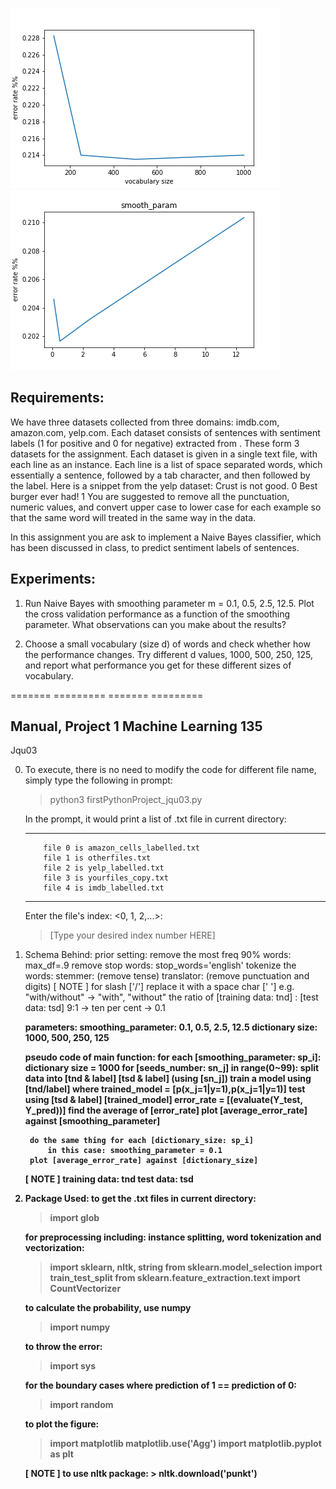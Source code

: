 ![jqu03_d](jqu03_d.png)
![jqu03_m](jqu03_m.png)

## Requirements:
  We have three datasets collected from three domains: imdb.com, amazon.com, yelp.com. Each dataset consists of sentences with sentiment labels (1 for positive and 0 for negative) extracted from . These form 3 datasets for the assignment.
  Each dataset is given in a single text file, with each line as an instance. Each line is a list of space separated words, which essentially a sentence, followed by a tab character, and then followed by the label. Here is a snippet from the yelp dataset:
      Crust is not good. 0 
      Best burger ever had! 1
  You are suggested to remove all the punctuation, numeric values, and convert upper case to lower case for each example so that the same word will treated in the same way in the data.

  In this assignment you are ask to implement a Naive Bayes classifier, 
  which has been discussed in class, to predict sentiment labels of sentences.

## Experiments:

  1) Run Naive Bayes with smoothing parameter m = 0.1, 0.5, 2.5, 12.5. 
    Plot the cross validation performance as a function of the smoothing parameter. What observations can you make about the results?

  2) Choose a small vocabulary (size d) of words and check whether how the performance changes. 
    Try different d values, 1000, 500, 250, 125, and report what performance you get for these different sizes of vocabulary.
    
    
======= ========= ======= =========
## Manual, Project 1 Machine Learning 135
Jqu03

0) To execute, 
    there is no need to modify the code for different file name, 
    simply type the following in prompt:
    
    > python3 firstPythonProject_jqu03.py

    In the prompt, it would print a list of .txt file in current directory:

    ---
           file 0 is amazon_cells_labelled.txt
           file 1 is otherfiles.txt
           file 2 is yelp_labelled.txt
           file 3 is yourfiles_copy.txt
           file 4 is imdb_labelled.txt
    ---

    Enter the file's index: <0, 1, 2,...>: 
    >[Type your desired index number HERE]

1) Schema Behind:
    <a> prior setting: 
        remove the most freq 90% words: 
            max_df=.9
        remove stop words: 
            stop_words='english'
        tokenize the words: 
            stemmer: (remove tense) 
        translator: (remove punctuation and digits)
        [ NOTE ] for slash ['/'] replace it with a space char [' '] 
            e.g. "with/without" -> "with", "without"
        the ratio of [training data: tnd] : [test data: tsd] 
            9:1 -> ten per cent -> 0.1 

    <b> parameters:
        smoothing_parameter: 0.1, 0.5, 2.5, 12.5
        dictionary size:  1000, 500, 250, 125

    <c> pseudo code of main function:
        for each [smoothing_parameter: sp_i]:
            dictionary size = 1000
            for [seeds_number: sn_j] in range(0~99):
                split data into [tnd & label] [tsd & label] (using [sn_j]) 
                train a model using [tnd/label]
                    where trained_model = [p(x_j=1|y=1),p(x_j=1|y=1)] 
                test using [tsd & label]  [trained_model]
                error_rate = [(evaluate(Y_test, Y_pred))]
                find the average of [error_rate]
        plot [average_error_rate] against [smoothing_parameter]

        do the same thing for each [dictionary_size: sp_i]
            in this case: smoothing_parameter = 0.1
        plot [average_error_rate] against [dictionary_size]

    [ NOTE ] 
        training data: tnd
        test data: tsd

2) Package Used:
    to get the .txt files in current directory:
    > import glob

    for preprocessing including:
      instance splitting, 
      word tokenization and vectorization:
    > import sklearn, nltk, string
    > from sklearn.model_selection import train_test_split
    > from sklearn.feature_extraction.text import CountVectorizer
    
    to calculate the probability, use numpy
    > import numpy
    
    to throw the error:
    > import sys

    for the boundary cases where prediction of 1 == prediction of 0:
    > import random

    to plot the figure:
    > import matplotlib
    > matplotlib.use('Agg') 
    >	import matplotlib.pyplot as plt 

    [ NOTE ] 
        to use nltk package:
        > nltk.download('punkt')
